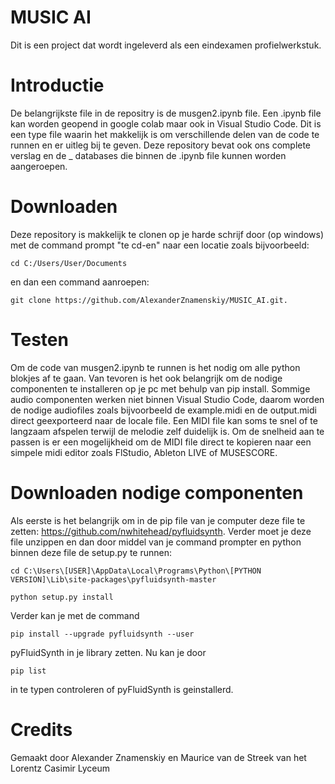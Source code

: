 # MUSIC AI
Dit is een project dat wordt ingeleverd als een eindexamen profielwerkstuk.

# Introductie
De belangrijkste file in de repositry is de musgen2.ipynb file. Een .ipynb file kan worden geopend in google colab maar ook in Visual Studio Code. Dit is een type file waarin het makkelijk is om verschillende delen van de code te runnen en er uitleg bij te geven. Deze repository bevat ook ons complete verslag en de _ databases die binnen de .ipynb file kunnen worden aangeroepen.

# Downloaden
Deze repository is makkelijk te clonen op je harde schrijf door (op windows) met de command prompt "te cd-en" naar een locatie zoals bijvoorbeeld:

```
cd C:/Users/User/Documents
```
en dan een command aanroepen:
```
git clone https://github.com/AlexanderZnamenskiy/MUSIC_AI.git.
```

# Testen
Om de code van musgen2.ipynb te runnen is het nodig om alle python blokjes af te gaan. Van tevoren is het ook belangrijk om de nodige componenten te installeren op je pc met behulp van pip install. Sommige audio componenten werken niet binnen Visual Studio Code, daarom worden de nodige audiofiles zoals bijvoorbeeld de example.midi en de output.midi direct geexporteerd naar de locale file. Een MIDI file kan soms te snel of te langzaam afspelen terwijl de melodie zelf duidelijk is. Om de snelheid aan te passen is er een mogelijkheid om de MIDI file direct te kopieren naar een simpele midi editor zoals FlStudio, Ableton LIVE of MUSESCORE.

# Downloaden nodige componenten
Als eerste is het belangrijk om in de pip file van je computer deze file te zetten: https://github.com/nwhitehead/pyfluidsynth. Verder moet je deze file unzippen en dan door middel van je command prompter en python binnen deze file de setup.py te runnen:

```
cd C:\Users\[USER]\AppData\Local\Programs\Python\[PYTHON VERSION]\Lib\site-packages\pyfluidsynth-master

python setup.py install
```

Verder kan je met de command
```
pip install --upgrade pyfluidsynth --user
```
pyFluidSynth in je library zetten. Nu kan je door
```
pip list
```
in te typen controleren of pyFluidSynth is geinstallerd.

# Credits
Gemaakt door Alexander Znamenskiy en Maurice van de Streek van het Lorentz Casimir Lyceum
